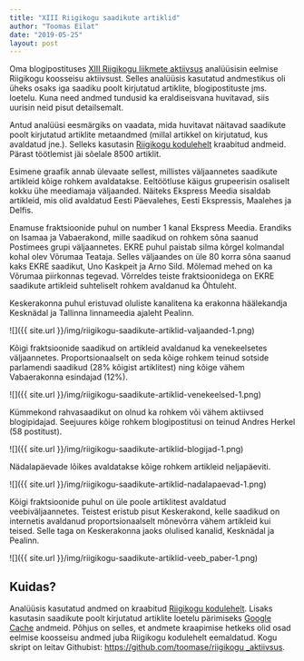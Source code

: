 ```yaml
---
title: "XIII Riigikogu saadikute artiklid"
author: "Toomas Eilat"
date: "2019-05-25"
layout: post
---
```









Oma blogipostituses [XIII Riigikogu liikmete aktiivsus](http://eilat.ee/2019-04-14-riigikogu-liikmete-aktiivsus/) analüüsisin eelmise Riigikogu koosseisu aktiivsust. Selles analüüsis kasutatud andmestikus oli üheks osaks iga saadiku poolt kirjutatud artiklite, blogipostituste jms. loetelu. Kuna need andmed tundusid ka eraldiseisvana huvitavad, siis uurisin neid pisut detailsemalt. 

Antud analüüsi eesmärgiks on vaadata, mida huvitavat näitavad saadikute poolt kirjutatud artiklite metaandmed (millal artikkel on kirjutatud, kus avaldatud jne.). Selleks kasutasin [Riigikogu kodulehelt](http://riigikogu.ee) kraabitud andmeid. Pärast töötlemist jäi sõelale 8500 artiklit.

Esimene graafik annab ülevaate sellest, millistes väljaannetes saadikute artikleid kõige rohkem avaldatakse. Eeltöötluse käigus grupeerisin osaliselt kokku ühe meediamaja väljaanded. Näiteks Ekspress Meedia sisaldab artikleid, mis olid avaldatud Eesti Päevalehes, Eesti Ekspressis, Maalehes ja Delfis.

Enamuse fraktsioonide puhul on number 1 kanal Ekspress Meedia. Erandiks on Isamaa ja Vabaerakond, mille saadikud on rohkem sõna saanud Postimees grupi väljaannetes. EKRE puhul paistab silma kõrgel kolmandal kohal olev Võrumaa Teataja. Selles väljaandes on üle 80 korra sõna saanud kaks EKRE saadikut, Uno Kaskpeit ja Arno Sild. Mõlemad mehed on ka Võrumaa piirkonnas tegevad. 
Võrreldes teiste fraktsioonidega on EKRE saadikute artikleid suhteliselt rohkem avaldanud ka Õhtuleht. 

Keskerakonna puhul eristuvad oluliste kanalitena ka erakonna häälekandja Kesknädal ja Tallinna linnameedia ajaleht Pealinn.


![]({{ site.url }}/img/riigikogu-saadikute-artiklid-valjaanded-1.png)

Kõigi fraktsioonide saadikud on artikleid avaldanud ka venekeelsetes väljaannetes. Proportsionaalselt on seda kõige rohkem teinud sotside parlamendi saadikud (28% kõigist artiklitest) ning kõige vähem Vabaerakonna esindajad (12%).

![]({{ site.url }}/img/riigikogu-saadikute-artiklid-venekeelsed-1.png)

Kümmekond rahvasaadikut on olnud ka rohkem või vähem aktiivsed blogipidajad. Seejuures kõige rohkem blogipostitusi on teinud Andres Herkel (58 postitust).

![]({{ site.url }}/img/riigikogu-saadikute-artiklid-blogijad-1.png)

Nädalapäevade lõikes avaldatakse kõige rohkem artikleid neljapäeviti. 

![]({{ site.url }}/img/riigikogu-saadikute-artiklid-nadalapaevad-1.png)

Kõigi fraktsioonide puhul on üle poole artiklitest avaldatud veebiväljaannetes. Teistest eristub pisut Keskerakond, kelle saadikud on internetis avaldanud proportsionaalselt mõnevõrra vähem artikleid kui teised. Selle taga on Keskerakonna jaoks olulised kanalid, Kesknädal ja Pealinn.

![]({{ site.url }}/img/riigikogu-saadikute-artiklid-veeb_paber-1.png)


## Kuidas?
Analüüsis kasutatud andmed on kraabitud [Riigikogu kodulehelt](http://riigikogu.ee). Lisaks kasutasin saadikute poolt kirjutatud artiklite loetelu pärimiseks [Google Cache](https://support.google.com/websearch/answer/1687222?hl=en) andmeid. Põhjus on selles, et andmete kraapimise hetkeks olid osad eelmise koosseisu andmed juba Riigikogu kodulehelt eemaldatud.
Kogu skript on leitav Githubist: [https://github.com/toomase/riigikogu _aktiivsus](https://github.com/toomase/riigikogu_aktiivsus).
